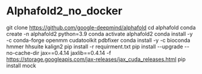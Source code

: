# Alphafold2_no_docker

git clone https://github.com/google-deepmind/alphafold
cd alphafold
conda create -n alphafold2 python=3.9
conda activate alphafold2
conda install -y -c conda-forge openmm cudatoolkit pdbfixer
conda install -y -c bioconda hmmer hhsuite kalign2
pip install -r requirment.txt
pip install --upgrade --no-cache-dir jax==0.4.14 jaxlib==0.4.14 -f https://storage.googleapis.com/jax-releases/jax_cuda_releases.html
pip install mock

